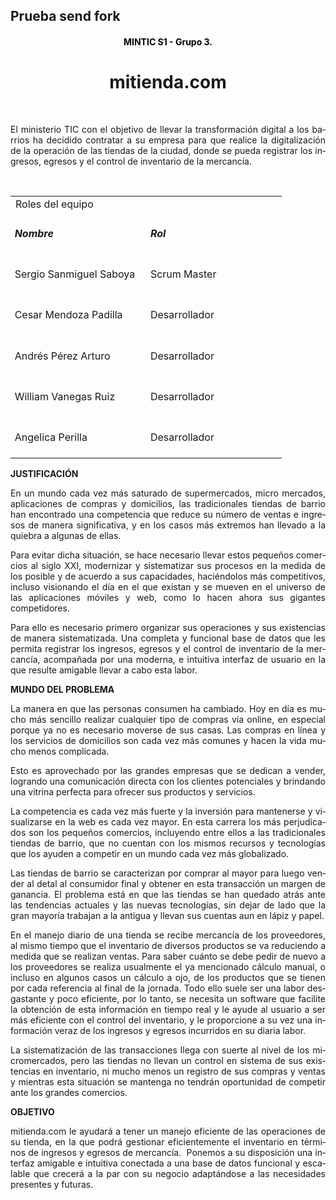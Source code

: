 
<div>
<h2>Prueba send fork</h2>
<h4 align=center style='text-align:center'><b><span lang=es style='color:black;
mso-themecolor:text1'>MINTIC S1 - Grupo 3.<o:p></o:p></span></b></h2>

<h1 align=center style='text-align:center'><span lang=es>mitienda.com<o:p></o:p></span></h1>

<p class=MsoNormal style='text-align:justify'><span lang=es><span
style='mso-spacerun:yes'> </span><o:p></o:p></span></p>

<p style='text-align:justify'><span lang=es>El ministerio TIC
con el objetivo de llevar la transformación digital a los barrios ha decidido
contratar a su empresa para que realice la digitalización de la operación de
las tiendas de la ciudad, donde se pueda registrar los ingresos, egresos y el
control de inventario de la mercancía.<o:p></o:p></span></p>

<p style='text-align:justify'><span lang=es><o:p>&nbsp;</o:p></span></p>

<table  border=0 cellspacing=0 cellpadding=0 width=70%>
 <tr style='mso-yfti-irow:0;mso-yfti-firstrow:yes;height:10.75pt'>
  <td width=204 colspan=2 >Roles del equipo
  </td>

 </tr>
 <tr style='mso-yfti-irow:1;height:10.75pt'>
  <td width=204 valign=top style='width:152.95pt;border:none;padding:5.0pt 5.0pt 5.0pt 5.0pt;
  height:10.75pt'>
  <p class=MsoNormal style='text-align:justify;line-height:normal'><b
  style='mso-bidi-font-weight:normal'><i style='mso-bidi-font-style:normal'><span
  lang=es>Nombre<o:p></o:p></span></i></b></p>
  </td>
  <td width=204 valign=top style='width:152.95pt;border:none;padding:5.0pt 5.0pt 5.0pt 5.0pt;
  height:10.75pt'>
  <p class=MsoNormal style='text-align:justify;line-height:normal'><b
  style='mso-bidi-font-weight:normal'><i style='mso-bidi-font-style:normal'><span
  lang=es>Rol<o:p></o:p></span></i></b></p>
  </td>
 </tr>
 <tr style='mso-yfti-irow:2;height:10.75pt'>
  <td width=204 valign=top style='width:152.95pt;border:none;padding:5.0pt 5.0pt 5.0pt 5.0pt;
  height:10.75pt'>
  <p class=MsoNormal style='text-align:justify;line-height:normal'><span
  lang=es>Sergio Sanmiguel Saboya<o:p></o:p></span></p>
  </td>
  <td width=204 valign=top style='width:152.95pt;border:none;padding:5.0pt 5.0pt 5.0pt 5.0pt;
  height:10.75pt'>
  <p class=MsoNormal style='text-align:justify;line-height:normal'><span
  lang=es>Scrum <span class=GramE>Master</span><o:p></o:p></span></p>
  </td>
 </tr>
 <tr style='mso-yfti-irow:3;height:10.75pt'>
  <td width=204 valign=top style='width:152.95pt;border:none;padding:5.0pt 5.0pt 5.0pt 5.0pt;
  height:10.75pt'>
  <p class=MsoNormal style='text-align:justify;line-height:normal'><span
  lang=es>Cesar Mendoza Padilla<o:p></o:p></span></p>
  </td>
  <td width=204 valign=top style='width:152.95pt;border:none;padding:5.0pt 5.0pt 5.0pt 5.0pt;
  height:10.75pt'>
  <p class=MsoNormal style='text-align:justify;line-height:normal'><span
  lang=es>Desarrollador<o:p></o:p></span></p>
  </td>
 </tr>
 <tr style='mso-yfti-irow:4;height:10.75pt'>
  <td width=204 valign=top style='width:152.95pt;border:none;padding:5.0pt 5.0pt 5.0pt 5.0pt;
  height:10.75pt'>
  <p class=MsoNormal style='text-align:justify;line-height:normal'><span
  lang=es>Andrés Pérez Arturo<o:p></o:p></span></p>
  </td>
  <td width=204 valign=top style='width:152.95pt;border:none;padding:5.0pt 5.0pt 5.0pt 5.0pt;
  height:10.75pt'>
  <p class=MsoNormal style='text-align:justify;line-height:normal'><span
  lang=es>Desarrollador<o:p></o:p></span></p>
  </td>
 </tr>
 <tr style='mso-yfti-irow:5;height:10.75pt'>
  <td width=204 valign=top style='width:152.95pt;border:none;padding:5.0pt 5.0pt 5.0pt 5.0pt;
  height:10.75pt'>
  <p class=MsoNormal style='text-align:justify;line-height:normal'><span
  lang=es>William Vanegas Ruiz<o:p></o:p></span></p>
  </td>
  <td width=204 valign=top style='width:152.95pt;border:none;padding:5.0pt 5.0pt 5.0pt 5.0pt;
  height:10.75pt'>
  <p class=MsoNormal style='text-align:justify;line-height:normal'><span
  lang=es>Desarrollador<o:p></o:p></span></p>
  </td>
 </tr>
 <tr style='mso-yfti-irow:6;mso-yfti-lastrow:yes;height:10.75pt'>
  <td width=204 valign=top style='width:152.95pt;border:none;padding:5.0pt 5.0pt 5.0pt 5.0pt;
  height:10.75pt'>
  <p class=MsoNormal style='text-align:justify;line-height:normal'><span
  lang=es>Angelica Perilla<o:p></o:p></span></p>
  </td>
  <td width=204 valign=top style='width:152.95pt;border:none;padding:5.0pt 5.0pt 5.0pt 5.0pt;
  height:10.75pt'>
  <p class=MsoNormal style='text-align:justify;line-height:normal'><span
  lang=es>Desarrollador<o:p></o:p></span></p>
  </td>
 </tr>
</table>

<p class=MsoNormal style='text-align:justify'><b style='mso-bidi-font-weight:
normal'><span lang=es>JUSTIFICACIÓN<o:p></o:p></span></b></p>


<p class=MsoNormal style='text-align:justify'><span lang=es>En un mundo cada
vez más saturado de supermercados, micro mercados, aplicaciones de compras y
domicilios, las tradicionales tiendas de barrio han encontrado una competencia
que reduce su número de ventas e ingresos de manera significativa, y en los
casos más extremos han llevado a la quiebra a algunas de ellas.<o:p></o:p></span></p>



<p class=MsoNormal style='text-align:justify'><span lang=es>Para evitar dicha
situación, se hace necesario llevar estos pequeños comercios al siglo XXI,
modernizar y sistematizar sus procesos en la medida de los posible y <span
class=GramE>de acuerdo a</span> sus capacidades, haciéndolos más competitivos,
incluso visionando el día en el que existan y se mueven en el universo de las
aplicaciones móviles y web, como lo hacen ahora sus gigantes competidores.<o:p></o:p></span></p>



<p class=MsoNormal style='text-align:justify'><span lang=es>Para ello es
necesario primero organizar sus operaciones y sus existencias de manera
sistematizada. Una completa y funcional base de datos que les permita registrar
los ingresos, egresos y el control de inventario de la mercancía, acompañada
por una moderna, e intuitiva interfaz de usuario en la que resulte amigable
llevar a cabo esta labor.<o:p></o:p></span></p>

<p class=MsoNormal style='text-align:justify'><b style='mso-bidi-font-weight:
normal'><span lang=es>MUNDO DEL PROBLEMA<o:p></o:p></span></b></p>
 
<p class=MsoNormal style='text-align:justify'><span lang=es>La manera en que
las personas consumen ha cambiado. Hoy en día es mucho más sencillo realizar
cualquier tipo de compras vía online, en especial porque ya no es necesario
moverse de sus casas. Las compras en línea y los servicios de domicilios son
cada vez más comunes y hacen la vida mucho menos complicada.<o:p></o:p></span></p>



<p class=MsoNormal style='text-align:justify'><span lang=es>Esto es aprovechado
por las grandes empresas que se dedican a vender, logrando una comunicación
directa con los clientes potenciales y brindando una vitrina perfecta para
ofrecer sus productos y servicios.<o:p></o:p></span></p>



<p class=MsoNormal style='text-align:justify'><span lang=es>La competencia es
cada vez más fuerte y la inversión para mantenerse y visualizarse en la web es
cada vez mayor. En esta carrera los más perjudicados son los pequeños
comercios, incluyendo entre ellos a las tradicionales tiendas de barrio, que no
cuentan con los mismos recursos y tecnologías que los ayuden a competir en un
mundo cada vez más globalizado.<o:p></o:p></span></p>


<p class=MsoNormal style='text-align:justify'><span lang=es>Las tiendas de
barrio se caracterizan por comprar al mayor para luego vender al detal al
consumidor final y obtener en esta transacción un margen de ganancia. El
problema está en que las tiendas se han quedado atrás ante las tendencias
actuales y las nuevas tecnologías, sin dejar de lado que la gran mayoría
trabajan a la antigua y llevan sus cuentas aun en lápiz y papel.<o:p></o:p></span></p>



<p class=MsoNormal style='text-align:justify'><span lang=es>En el manejo diario
de una tienda se recibe mercancía de los proveedores, al mismo tiempo que el
inventario de diversos productos se va reduciendo a medida que se realizan
ventas. Para saber cuánto se debe pedir de nuevo a los proveedores se realiza
usualmente el ya mencionado cálculo manual, o incluso en algunos casos un
cálculo a ojo, de los productos que se tienen por cada referencia al final de
la jornada. Todo ello suele ser una labor desgastante y poco eficiente, por lo
tanto, se necesita un software que facilite la obtención de esta información en
tiempo real y le ayude al usuario a ser más eficiente con el control del
inventario, y le proporcione a su vez una información veraz de los ingresos y
egresos incurridos en su diaria labor.<o:p></o:p></span></p>



<p class=MsoNormal style='text-align:justify'><span lang=es>La sistematización
de las transacciones llega con suerte al nivel de los <span class=SpellE>micromercados</span>,
pero las tiendas no llevan un control en sistema de sus existencias en
inventario, ni mucho menos un registro de sus compras y ventas y mientras esta
situación se mantenga no tendrán oportunidad de competir ante los grandes
comercios.<o:p></o:p></span></p>

<p class=MsoNormal style='text-align:justify'><b style='mso-bidi-font-weight:
normal'><span lang=es>OBJETIVO<o:p></o:p></span></b></p>

<p class=MsoNormal style='text-align:justify'><span lang=es>mitienda.com le
ayudará a tener un manejo eficiente de las operaciones de su tienda, en la que
podrá gestionar eficientemente el inventario en términos de ingresos y egresos
de mercancía.<span style='mso-spacerun:yes'>  </span>Ponemos a su disposición
una interfaz amigable e intuitiva conectada a una base de datos funcional y
escalable que crecerá a la par con su negocio adaptándose a las necesidades
presentes y futuras.<o:p></o:p></span></p>


</div>

